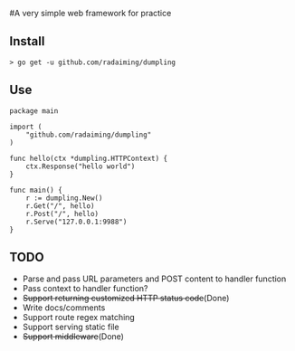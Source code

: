 #A very simple web framework for practice

## Install

```
> go get -u github.com/radaiming/dumpling
```

## Use
```
package main

import (
	"github.com/radaiming/dumpling"
)

func hello(ctx *dumpling.HTTPContext) {
	ctx.Response("hello world")
}

func main() {
	r := dumpling.New()
	r.Get("/", hello)
	r.Post("/", hello)
	r.Serve("127.0.0.1:9988")
}
```

## TODO
* Parse and pass URL parameters and POST content to handler function
* Pass context to handler function?
* ~~Support returning customized HTTP status code~~(Done)
* Write docs/comments
* Support route regex matching
* Support serving static file
* ~~Support middleware~~(Done)